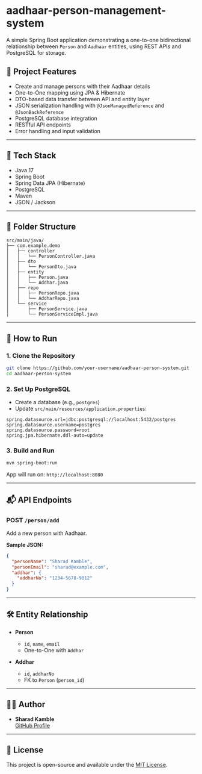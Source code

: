 # aadhaar-person-management-system

A simple Spring Boot application demonstrating a one-to-one bidirectional relationship between `Person` and `Aadhaar` entities, using REST APIs and PostgreSQL for storage.

## 🧾 Project Features

- Create and manage persons with their Aadhaar details
- One-to-One mapping using JPA & Hibernate
- DTO-based data transfer between API and entity layer
- JSON serialization handling with `@JsonManagedReference` and `@JsonBackReference`
- PostgreSQL database integration
- RESTful API endpoints
- Error handling and input validation

---

## 🔧 Tech Stack

- Java 17
- Spring Boot
- Spring Data JPA (Hibernate)
- PostgreSQL
- Maven
- JSON / Jackson

---

## 📁 Folder Structure

```
src/main/java/
├── com.example.demo
│   ├── controller
│   │   └── PersonController.java
│   ├── dto
│   │   └── PersonDto.java
│   ├── entity
│   │   ├── Person.java
│   │   └── Addhar.java
│   ├── repo
│   │   ├── PersonRepo.java
│   │   └── AddharRepo.java
│   └── service
│       ├── PersonService.java
│       └── PersonServiceImpl.java
```

---

## 🚀 How to Run

### 1. Clone the Repository
```bash
git clone https://github.com/your-username/aadhaar-person-system.git
cd aadhaar-person-system
```

### 2. Set Up PostgreSQL
- Create a database (e.g., `postgres`)
- Update `src/main/resources/application.properties`:

```properties
spring.datasource.url=jdbc:postgresql://localhost:5432/postgres
spring.datasource.username=postgres
spring.datasource.password=root
spring.jpa.hibernate.ddl-auto=update
```

### 3. Build and Run
```bash
mvn spring-boot:run
```

App will run on: `http://localhost:8080`

---

## 📬 API Endpoints

### POST `/person/add`
Add a new person with Aadhaar.

**Sample JSON:**
```json
{
  "personName": "Sharad Kamble",
  "personEmail": "sharad@example.com",
  "addhar": {
    "addharNo": "1234-5678-9012"
  }
}
```

---

## 🛠️ Entity Relationship

- **Person**
  - `id`, `name`, `email`
  - One-to-One with `Addhar`

- **Addhar**
  - `id`, `addharNo`
  - FK to `Person` (`person_id`)

---

## 🧑‍💻 Author

- **Sharad Kamble**  
  [GitHub Profile](https://github.com/sharad-kamble)

---

## 📄 License

This project is open-source and available under the [MIT License](LICENSE).
